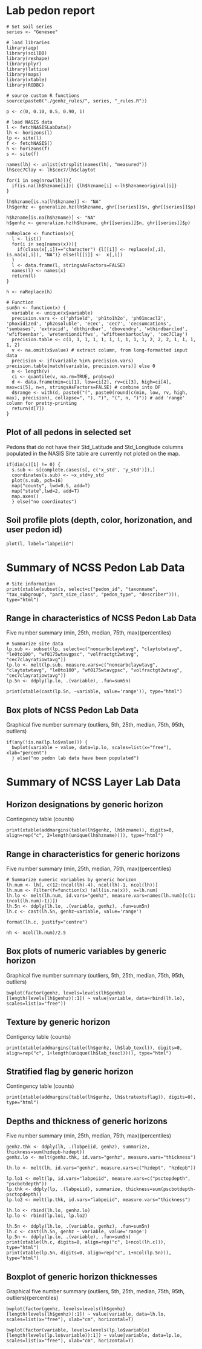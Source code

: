 <h1>Lab pedon report</h1>

<pre><code class="r enter soil series name"># Set soil series
series &lt;- &quot;Genesee&quot;
</code></pre>

<pre><code class="r load packages, include=FALSE"># load libraries
library(aqp)
library(soilDB)
library(reshape)
library(plyr)
library(lattice)
library(maps)
library(xtable)
library(RODBC)
</code></pre>

<pre><code class="r fetch and format, load-data, echo=FALSE, warning=FALSE"># source custom R functions
source(paste0(&quot;./genhz_rules/&quot;, series, &quot;_rules.R&quot;))

p &lt;- c(0, 0.10, 0.5, 0.90, 1)

# load NASIS data
l &lt;- fetchNASISLabData()
lh &lt;- horizons(l)
lp &lt;- site(l)
f &lt;- fetchNASIS()
h &lt;- horizons(f)
s &lt;- site(f)

names(lh) &lt;- unlist(strsplit(names(lh), &quot;measured&quot;))
lh$cec7Clay &lt;- lh$cec7/lh$claytot

for(i in seq(nrow(lh))){
  if(is.na(lh$hzname[i])) {lh$hzname[i] &lt;-lh$hznameoriginal[i]}
}

lh$hzname[is.na(lh$hzname)] &lt;- &quot;NA&quot;
lh$genhz &lt;- generalize.hz(lh$hzname, ghr[[series]]$n, ghr[[series]]$p)

h$hzname[is.na(h$hzname)] &lt;- &quot;NA&quot;
h$genhz &lt;- generalize.hz(h$hzname, ghr[[series]]$n, ghr[[series]]$p)

naReplace &lt;- function(x){
  l &lt;- list()
  for(i in seq(names(x))){
    if(class(x[,i])==&quot;character&quot;) {l[[i]] &lt;- replace(x[,i], is.na(x[,i]), &quot;NA&quot;)} else(l[[i]] &lt;-  x[,i])
  }
  l &lt;- data.frame(l, stringsAsFactors=FALSE)
  names(l) &lt;- names(x)
  return(l)
}

h &lt;- naReplace(h)

# Function
sum5n &lt;- function(x) {
  variable &lt;- unique(x$variable)
  precision.vars &lt;- c(&#39;phfield&#39;, &#39;ph1to1h2o&#39;, &#39;ph01mcacl2&#39;, &#39;phoxidized&#39;, &#39;ph2osoluble&#39;, &#39;ecec&#39;, &#39;cec7&#39;, &#39;cecsumcations&#39;, &#39;sumbases&#39;, &#39;extracid&#39;, &#39;dbthirdbar&#39;, &#39;dbovendry&#39;, &#39;wthirdbarclod&#39;, &#39;wfifteenbar&#39;, &#39;wretentiondiffws&#39;, &#39;wfifteenbartoclay&#39;, &#39;cec7Clay&#39;)
  precision.table &lt;- c(1, 1, 1, 1, 1, 1, 1, 1, 1, 1, 2, 2, 2, 1, 1, 1, 1, 2)
  v &lt;- na.omit(x$value) # extract column, from long-formatted input data
  precision &lt;- if(variable %in% precision.vars) precision.table[match(variable, precision.vars)] else 0
  n &lt;- length(v)
  ci &lt;- quantile(v, na.rm=TRUE, probs=p) 
  d &lt;- data.frame(min=ci[1], low=ci[2], rv=ci[3], high=ci[4], max=ci[5], n=n, stringsAsFactors=FALSE) # combine into DF
  d$range &lt;- with(d, paste0(&quot;(&quot;, paste0(round(c(min, low, rv, high, max), precision), collapse=&quot;, &quot;), &quot;)&quot;, &quot;(&quot;, n, &quot;)&quot;)) # add &#39;range&#39; column for pretty-printing
  return(d[7])
}
</code></pre>

<h2>Plot of all pedons in selected set</h2>

<p>Pedons that do not have their Std_Latitude and Std_Longitude columns populated in the NASIS Site table are currently not ploted on the map.</p>

<pre><code class="r plot of pedons and locations, echo=FALSE">if(dim(s)[1] != 0) {
  s.sub &lt;- s[complete.cases(s[, c(&#39;x_std&#39;, &#39;y_std&#39;)]),]
  coordinates(s.sub) &lt;- ~x_std+y_std
  plot(s.sub, pch=16)
  map(&quot;county&quot;, lwd=0.5, add=T)
  map(&quot;state&quot;,lwd=2, add=T)
  map.axes()
  } else(&quot;no coordinates&quot;)
</code></pre>

<h2>Soil profile plots (depth, color, horizonation, and user pedon id)</h2>

<pre><code class="r Soil plots, echo=FALSE">plot(l, label=&quot;labpeiid&quot;)
</code></pre>

<h1>Summary of NCSS Pedon Lab Data</h1>

<pre><code class="r format site data, echo=FALSE, results=&#39;asis&#39;"># Site information
print(xtable(subset(s, select=c(&quot;pedon_id&quot;, &quot;taxonname&quot;, &quot;tax_subgroup&quot;, &quot;part_size_class&quot;, &quot;pedon_type&quot;, &quot;describer&quot;))), type=&quot;html&quot;)
</code></pre>

<h2>Range in characteristics of NCSS Pedon Lab Data</h2>

<p>Five number summary (min, 25th, median, 75th, max)(percentiles)</p>

<pre><code class="r, echo=FALSE, results=&#39;asis&#39;"># Summarize site data
lp.sub &lt;- subset(lp, select=c(&quot;noncarbclaywtavg&quot;, &quot;claytotwtavg&quot;, &quot;le0to100&quot;, &quot;wf0175wtavgpsc&quot;, &quot;volfractgt2wtavg&quot;, &quot;cec7clayratiowtavg&quot;))
lp.lo &lt;- melt(lp.sub, measure.vars=c(&quot;noncarbclaywtavg&quot;, &quot;claytotwtavg&quot;, &quot;le0to100&quot;, &quot;wf0175wtavgpsc&quot;, &quot;volfractgt2wtavg&quot;, &quot;cec7clayratiowtavg&quot;))
lp.5n &lt;- ddply(lp.lo, .(variable), .fun=sum5n)

print(xtable(cast(lp.5n, ~variable, value=&#39;range&#39;)), type=&quot;html&quot;)
</code></pre>

<h2>Box plots of NCSS Pedon Lab Data</h2>

<p>Graphical five number summary (outliers, 5th, 25th, median, 75th, 95th, outliers)</p>

<pre><code class="r bwplot for pedon lab data, echo=FALSE">if(any(!is.na(lp.lo$value))) {
  bwplot(variable ~ value, data=lp.lo, scales=list(x=&quot;free&quot;), xlab=&quot;percent&quot;)
  } else(&quot;no pedon lab data have been populated&quot;)         
</code></pre>

<h1>Summary of NCSS Layer Lab Data</h1>

<h2>Horizon designations by generic horizon</h2>

<p>Contingency table (counts) </p>

<pre><code class="r, echo=FALSE, results=&#39;asis&#39;">print(xtable(addmargins(table(lh$genhz, lh$hzname)), digits=0, align=rep(&quot;c&quot;, 2+length(unique(lh$hzname)))), type=&quot;html&quot;) 
</code></pre>

<h2>Range in characteristics for generic horizons</h2>

<p>Five number summary (min, 25th, median, 75th, max)(percentiles)</p>

<pre><code class="r, echo=FALSE"># Summarize numeric variables by generic horizon
lh.num &lt;- lh[, c(12:(ncol(lh)-4), ncol(lh)-1, ncol(lh))]
lh.num &lt;- Filter(f=function(x) !all(is.na(x)), x=lh.num)
lh.lo &lt;- melt(lh.num, id.vars=&quot;genhz&quot;, measure.vars=names(lh.num)[c(1:(ncol(lh.num)-1))])
lh.5n &lt;- ddply(lh.lo, .(variable, genhz), .fun=sum5n)
lh.c &lt;- cast(lh.5n, genhz~variable, value=&#39;range&#39;)

format(lh.c, justify=&quot;centre&quot;)

nh &lt;- ncol(lh.num)/2.5
</code></pre>

<h2>Box plots of numeric variables by generic horizon</h2>

<p>Graphical five number summary (outliers, 5th, 25th, median, 75th, 95th, outliers)</p>

<pre><code class="r, echo=FALSE, fig.height=nh">bwplot(factor(genhz, levels=levels(lh$genhz)[length(levels(lh$genhz)):1]) ~ value|variable, data=rbind(lh.lo), scales=list(x=&quot;free&quot;))          
</code></pre>

<h2>Texture by generic horizon</h2>

<p>Contigency table (counts) </p>

<pre><code class="r, echo=FALSE, results=&#39;asis&#39;">print(xtable(addmargins(table(lh$genhz, lh$lab_texcl)), digits=0, align=rep(&quot;c&quot;, 1+length(unique(lh$lab_texcl)))), type=&quot;html&quot;)
</code></pre>

<h2>Stratified flag by generic horizon</h2>

<p>Contingency table (counts) </p>

<pre><code class="r, echo=FALSE, results=&#39;asis&#39;">print(xtable(addmargins(table(lh$genhz, lh$stratextsflag)), digits=0), type=&quot;html&quot;) 
</code></pre>

<h2>Depths and thickness of generic horizons</h2>

<p>Five number summary (min, 25th, median, 75th, max)(percentiles)</p>

<pre><code class="r, echo=FALSE, results=&#39;asis&#39;">genhz.thk &lt;- ddply(lh, .(labpeiid, genhz), summarize, thickness=sum(hzdepb-hzdept))
genhz.lo &lt;- melt(genhz.thk, id.vars=&quot;genhz&quot;, measure.vars=&quot;thickness&quot;)

lh.lo &lt;- melt(lh, id.vars=&quot;genhz&quot;, measure.vars=c(&quot;hzdept&quot;, &quot;hzdepb&quot;))

lp.lo1 &lt;- melt(lp, id.vars=&quot;labpeiid&quot;, measure.vars=c(&quot;psctopdepth&quot;, &quot;pscbotdepth&quot;))
lp.thk &lt;- ddply(lp, .(labpeiid), summarize, thickness=sum(pscbotdepth-psctopdepth))
lp.lo2 &lt;- melt(lp.thk, id.vars=&quot;labpeiid&quot;, measure.vars=&quot;thickness&quot;)

lh.lo &lt;- rbind(lh.lo, genhz.lo)
lp.lo &lt;- rbind(lp.lo1, lp.lo2)

lh.5n &lt;- ddply(lh.lo, .(variable, genhz), .fun=sum5n)
lh.c &lt;- cast(lh.5n, genhz ~ variable, value=&#39;range&#39;)
lp.5n &lt;- ddply(lp.lo, .(variable), .fun=sum5n)
print(xtable(lh.c, digits=0, align=rep(&quot;c&quot;, 1+ncol(lh.c))), type=&quot;html&quot;)
print(xtable(lp.5n, digits=0, align=rep(&quot;c&quot;, 1+ncol(lp.5n))), type=&quot;html&quot;)
</code></pre>

<h2>Boxplot of generic horizon thicknesses</h2>

<p>Graphical five number summary (outliers, 5th, 25th, median, 75th, 95th, outliers)(percentiles)</p>

<pre><code class="r, echo=FALSE">bwplot(factor(genhz, levels=levels(lh$genhz)[length(levels(lh$genhz)):1]) ~ value|variable, data=lh.lo, scales=list(x=&quot;free&quot;), xlab=&quot;cm&quot;, horizontal=T)          

bwplot(factor(variable, levels=levels(lp.lo$variable)[length(levels(lp.lo$variable)):1]) ~ value|variable, data=lp.lo, scales=list(x=&quot;free&quot;), xlab=&quot;cm&quot;, horizontal=T)          
</code></pre>
